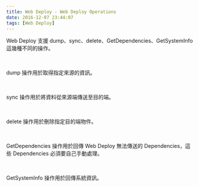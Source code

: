 ```yaml
---
title: Web Deploy - Web Deploy Operations
date: 2016-12-07 23:44:07
tags: [Web Deploy]
---
```


Web Deploy 支援 dump、sync、delete、GetDependencies、GetSystemInfo 這幾種不同的操作。  

<!-- More -->

<br/>


dump 操作用於取得指定來源的資訊。  

<br/>


sync 操作用於將資料從來源端傳送至目的端。  

<br/>


delete 操作用於刪除指定目的端物件。  

<br/>


GetDependencies 操作用於回傳 Web Deploy 無法傳送的 Dependencies，這些 Dependencies 必須要自己手動處理。  

<br/>


GetSystemInfo 操作用於回傳系統資訊。  
